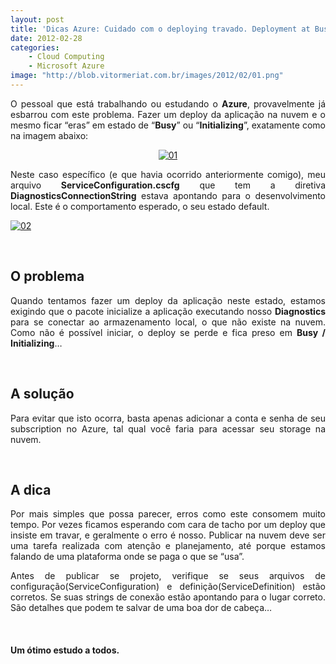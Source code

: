 ```yaml
---
layout: post
title: 'Dicas Azure: Cuidado com o deploying travado. Deployment at Busy or Initializing Status for long time'
date: 2012-02-28
categories:
    - Cloud Computing
    - Microsoft Azure
image: "http://blob.vitormeriat.com.br/images/2012/02/01.png"
---
```

<p align="justify">O pessoal que está trabalhando ou estudando o <strong>Azure</strong>, provavelmente já esbarrou com este problema. Fazer um deploy da aplicação na nuvem e o mesmo ficar “eras” em estado de “<strong>Busy</strong>” ou “<strong>Initializing</strong>”, exatamente como na imagem abaixo:</p>
<p align="center"><a href="http://blob.vitormeriat.com.br/images/2012/02/01.png"><img alt="01" src="http://blob.vitormeriat.com.br/images/2012/02/01.png"/></a></p>
<p align="justify">Neste caso específico (e que havia ocorrido anteriormente comigo), meu arquivo <strong>ServiceConfiguration.cscfg</strong> que tem a diretiva <strong>DiagnosticsConnectionString</strong> estava apontando para o desenvolvimento local. Este é o comportamento esperado, o seu estado default.</p>
<p align="justify"><a href="http://blob.vitormeriat.com.br/images/2012/02/021.png"><img alt="02" src="http://blob.vitormeriat.com.br/images/2012/02/02.png"/></a></p>
<p align="justify">&#160;</p>
<h2 align="justify">O problema</h2>
<p align="justify">Quando tentamos fazer um deploy da aplicação neste estado, estamos exigindo que o pacote inicialize a aplicação executando nosso <strong>Diagnostics</strong> para se conectar ao armazenamento local, o que não existe na nuvem. Como não é possível iniciar, o deploy se perde e fica preso em <strong>Busy / Initializing</strong>…</p>
<p align="justify">&#160;</p>
<h2 align="justify">A solução</h2>
<p align="justify">Para evitar que isto ocorra, basta apenas adicionar a conta e senha de seu subscription no Azure, tal qual você faria para acessar seu storage na nuvem.</p>
<p align="justify">&#160;</p>
<h2 align="justify">A dica</h2>
<p align="justify">Por mais simples que possa parecer, erros como este consomem muito tempo. Por vezes ficamos esperando com cara de tacho por um deploy que insiste em travar, e geralmente o erro é nosso. Publicar na nuvem deve ser uma tarefa realizada com atenção e planejamento, até porque estamos falando de uma plataforma onde se paga o que se “usa”.</p>
<p align="justify">Antes de publicar se projeto, verifique se seus arquivos de configuração(ServiceConfiguration) e definição(ServiceDefinition) estão corretos. Se suas strings de conexão estão apontando para o lugar correto. São detalhes que podem te salvar de uma boa dor de cabeça…</p>
<p align="justify">&#160;</p>
<h4><font>Um ótimo estudo a todos.</font></h4>
